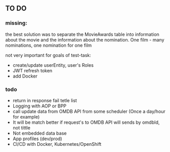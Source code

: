 ## TO DO

### missing:

the best solution was to separate the MovieAwards table into information about the movie and the information about the nomination. One film - many nominations, one nomination for one film

not very important for goals of test-task:
* create/update userEntity, user's Roles
* JWT refresh token
* add Docker

### todo

- return in response fail tetle list
- Logging with AOP or BPP
- call update data from OMDB API from some scheduler (Once a day/hour for example)
- It will be match better if request's to OMDB API will sends by omdbId, not tittle
- Not embedded data base
- App profiles (dev/prod)
- CI/CD with Docker, Kubernetes/OpenShift
